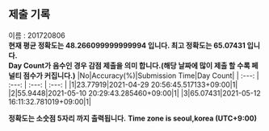 


  
## 제출 기록  
이름 : 201720806  
**현재 평균 정확도는 48.266099999999994 입니다. 최고 정확도는 65.07431 입니다.**  
**Day Count가 음수인 경우 감점 제출을 의미 합니다.(해당 날짜에 많이 제출 할 수록 페널티 점수가 커집니다.)**
|No|Accuracy(%)|Submission Time|Day Count|
| :---: | :---: | :---: | :---: |
|1|23.77919|2021-04-29 20:56:45.517133+09:00|1|
|2|55.9448|2021-05-10 20:29:43.285460+09:00|1|
|3|65.07431|2021-05-12 16:11:32.781019+09:00|1|


**정확도는 소숫점 5자리 까지 출력됩니다.**
**Time zone is seoul,korea (UTC+9:00)**
